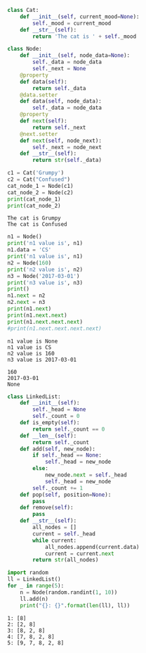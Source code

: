 

```python
class Cat:
    def __init__(self, current_mood=None):
        self._mood = current_mood
    def __str__(self):
        return 'The cat is ' + self._mood
```


```python
class Node:
    def __init__(self, node_data=None):
        self._data = node_data
        self._next = None
    @property
    def data(self):
        return self._data
    @data.setter
    def data(self, node_data):
        self._data = node_data
    @property
    def next(self):
        return self._next
    @next.setter
    def next(self, node_next):
        self._next = node_next
    def __str__(self):
        return str(self._data)
```


```python
c1 = Cat('Grumpy')
c2 = Cat("Confused")
cat_node_1 = Node(c1)
cat_node_2 = Node(c2)
print(cat_node_1)
print(cat_node_2)
```

    The cat is Grumpy
    The cat is Confused



```python
n1 = Node()
print('n1 value is', n1)
n1.data = 'CS'
print('n1 value is', n1)
n2 = Node(160)
print('n2 value is', n2)
n3 = Node('2017-03-01')
print('n3 value is', n3)
print()
n1.next = n2
n2.next = n3
print(n1.next)
print(n1.next.next)
print(n1.next.next.next)
#print(n1.next.next.next.next)

```

    n1 value is None
    n1 value is CS
    n2 value is 160
    n3 value is 2017-03-01
    
    160
    2017-03-01
    None



```python
class LinkedList:
    def __init__(self):
        self._head = None
        self._count = 0
    def is_empty(self):
        return self._count == 0
    def __len__(self):
        return self._count
    def add(self, new_node):
        if self._head == None:
            self._head = new_node
        else:
            new_node.next = self._head
            self._head = new_node
        self._count += 1
    def pop(self, position=None):
        pass
    def remove(self):
        pass
    def __str__(self):
        all_nodes = []
        current = self._head
        while current:
            all_nodes.append(current.data)
            current = current.next
        return str(all_nodes)
```


```python
import random
ll = LinkedList()
for _ in range(5):
    n = Node(random.randint(1, 10))
    ll.add(n)
    print("{}: {}".format(len(ll), ll))

```

    1: [8]
    2: [2, 8]
    3: [8, 2, 8]
    4: [7, 8, 2, 8]
    5: [9, 7, 8, 2, 8]



```python

```
